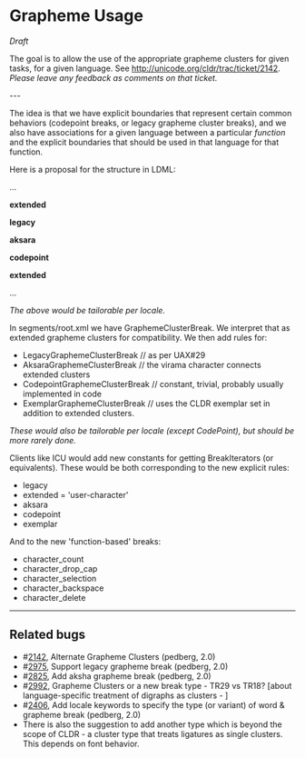 # Grapheme Usage

*Draft*

The goal is to allow the use of the appropriate grapheme clusters for given
tasks, for a given language. See <http://unicode.org/cldr/trac/ticket/2142>.
*Please leave any feedback as comments on that ticket.*

*---*

The idea is that we have explicit boundaries that represent certain common
behaviors (codepoint breaks, or legacy grapheme cluster breaks), and we also
have associations for a given language between a particular *function* and the
explicit boundaries that should be used in that language for that function.

Here is a proposal for the structure in LDML:
<characters>

...

<grapheme-usage type="count">**extended**</grapheme-usage> <!-- when counting
'user characters' -->

<grapheme-usage type="drop-cap">**legacy**</grapheme-usage> <!-- paragraph
drop-caps -->

<grapheme-usage type="selection">**aksara**</grapheme-usage> <!-- selection
boundaries: highlighting, keyboard arrows, cut&paste -->

<grapheme-usage type="backspace">**codepoint**</grapheme-usage> <!-- delete
previous character -->

<grapheme-usage type="delete">**extended**</grapheme-usage> <!-- delete next
character -->

...

</characters>

*The above would be tailorable per locale.*

In segments/root.xml we have GraphemeClusterBreak. We interpret that as extended
grapheme clusters for compatibility. We then add rules for:

*   LegacyGraphemeClusterBreak // as per UAX#29
*   AksaraGraphemeClusterBreak // the virama character connects extended
    clusters
*   CodepointGraphemeClusterBreak // constant, trivial, probably usually
    implemented in code
*   ExemplarGraphemeClusterBreak // uses the CLDR exemplar set in addition to
    extended clusters.

*These would also be tailorable per locale (except CodePoint), but should be
more rarely done.*

Clients like ICU would add new constants for getting BreakIterators (or
equivalents). These would be both corresponding to the new explicit rules:

*   legacy
*   extended = 'user-character'
*   aksara
*   codepoint
*   exemplar

And to the new 'function-based' breaks:

*   character_count
*   character_drop_cap
*   character_selection
*   character_backspace
*   character_delete

---

## Related bugs

*   #[2142](http://unicode.org/cldr/trac/ticket/2142), Alternate Grapheme
    Clusters (pedberg, 2.0)
*   #[2975](http://unicode.org/cldr/trac/ticket/2975), Support legacy grapheme
    break (pedberg, 2.0)
*   #[2825](http://unicode.org/cldr/trac/ticket/2825), Add aksha grapheme break
    (pedberg, 2.0)
*   #[2992](http://unicode.org/cldr/trac/ticket/2992), Grapheme Clusters or a
    new break type - TR29 vs TR18? \[about language-specific treatment of
    digraphs as clusters - \]
*   #[2406](http://unicode.org/cldr/trac/ticket/2406), Add locale keywords to
    specify the type (or variant) of word & grapheme break (pedberg, 2.0)
*   There is also the suggestion to add another type which is beyond the scope
    of CLDR - a cluster type that treats ligatures as single clusters. This
    depends on font behavior.
